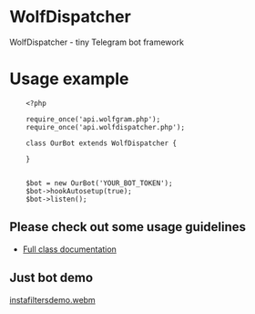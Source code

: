 # WolfDispatcher
WolfDispatcher - tiny Telegram bot framework


# Usage example

```
    <?php
     
    require_once('api.wolfgram.php');
    require_once('api.wolfdispatcher.php');
     
    class OurBot extends WolfDispatcher {
     
    }
     
     
    $bot = new OurBot('YOUR_BOT_TOKEN');
    $bot->hookAutosetup(true);
    $bot->listen();

```

## Please check out some usage guidelines

  * [Full class documentation](http://wiki.ubilling.net.ua/doku.php?id=wolfdispatcher)

## Just bot demo

[instafiltersdemo.webm](https://user-images.githubusercontent.com/1496954/184504316-59350e09-b1df-4699-b7b6-6e0d370794d8.webm)
